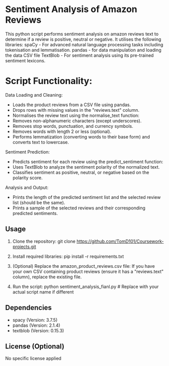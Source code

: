 # Sentiment Analysis of Amazon Reviews

This python script performs sentiment analysis on amazon reviews text to determine if a review is positive, neutral or negative. It utilises the following libraries:
spaCy - For advanced natural language processing tasks including tokenisation and lemmatisation.
pandas - for data manipulation and loading the data CSV file
TextBlob - For sentiment analysis using its pre-trained sentiment lexicons.

# Script Functionality:

Data Loading and Cleaning:
- Loads the product reviews from a CSV file using pandas.
- Drops rows with missing values in the "reviews.text" column.
- Normalises the review text using the normalise_text function:
- Removes non-alphanumeric characters (except underscores).
- Removes stop words, punctuation, and currency symbols.
- Removes words with length 2 or less (optional).
- Performs lemmatization (converting words to their base form) and converts text to lowercase.

Sentiment Prediction:
- Predicts sentiment for each review using the predict_sentiment function:
- Uses TextBlob to analyze the sentiment polarity of the normalized text.
- Classifies sentiment as positive, neutral, or negative based on the polarity score.

Analysis and Output:
- Prints the length of the predicted sentiment list and the selected review list (should be the same).
- Prints a sample of the selected reviews and their corresponding predicted sentiments.

## Usage

1. Clone the repository:
git clone https://github.com/TomD101/Coursework-projects.git

2. Install required libraries:
pip install -r requirements.txt

3. (Optional) Replace the amazon_product_reviews.csv file:
If you have your own CSV containing product reviews (ensure it has a "reviews.text" column), replace the existing file.

4. Run the script:
python sentiment_analysis_fianl.py # Replace with your actual script name if different

## Dependencies

* spacy (Version: 3.7.5)
* pandas (Version: 2.1.4)
* textblob (Version: 0.15.3)

## License (Optional)

No specific license applied
